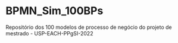 # BPMN_Sim_100BPs
Repositório dos 100 modelos de processo de negócio do projeto de mestrado - USP-EACH-PPgSI-2022

